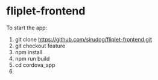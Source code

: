 # fliplet-frontend

To start the app:
1. git clone https://github.com/sirudog/fliplet-frontend.git
2. git checkout feature
3. npm install
4. npm run build
5. cd cordova_app
6. 